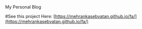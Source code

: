 My Personal Blog

#See this project Here:
[https://mehrankasebvatan.github.io/fa/](https://mehrankasebvatan.github.io/fa/)
